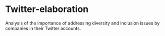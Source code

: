 # Twitter-elaboration
Analysis of the importance of addressing diversity and inclusion issues by companies in their Twitter accounts.
